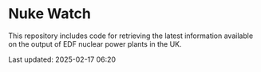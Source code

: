 # Nuke Watch

This repository includes code for retrieving the latest information available on the output of EDF nuclear power plants in the UK.

Last updated: 2025-02-17 06:20